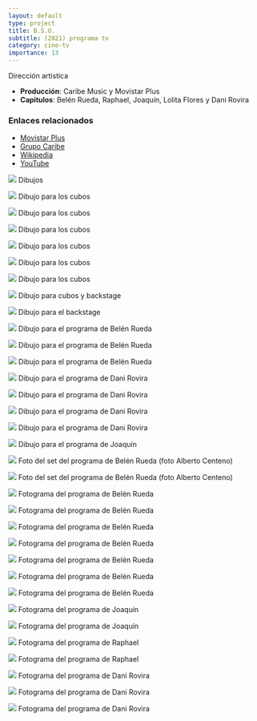 ```yaml
---
layout: default
type: project
title: B.S.O.
subtitle: (2021) programa tv
category: cine-tv
importance: 13
---
```


Dirección artistica



- **Producción**: Caribe Music y Movistar Plus
- **Capitulos**: Belén Rueda, Raphael, Joaquín, Lolita Flores y Dani Rovira

### Enlaces relacionados

- [Movistar Plus](https://www.movistarplus.es/cero/bso)
- [Grupo Caribe](https://grupocaribe.es/proyectos/bso-con-emilio-aragon/)
- [Wikipedia](https://es.wikipedia.org/wiki/B.S.O._(programa_de_televisi%C3%B3n)#Primera_temporada_de_B.S.O._(2021))
- [YouTube](https://www.youtube.com/watch?v=-Q6Euw6tLeo)



![](01.jpg)
Dibujos

![](02.jpg)
Dibujo para los cubos

![](03.jpg)
Dibujo para los cubos

![](04.jpg)
Dibujo para los cubos

![](05.jpg)
Dibujo para los cubos

![](06.jpg)
Dibujo para los cubos

![](07.jpg)
Dibujo para los cubos

![](08.jpg)
Dibujo para cubos y backstage

![](09.jpg)
Dibujo para el backstage

![](10.jpg)
Dibujo para el programa de Belén Rueda

![](11.jpg)
Dibujo para el programa de Belén Rueda

![](12.jpg)
Dibujo para el programa de Belén Rueda

![](13.jpg)
Dibujo para el programa de Dani Rovira

![](14.jpg)
Dibujo para el programa de Dani Rovira

![](15.jpg)
Dibujo para el programa de Dani Rovira

![](16.jpg)
Dibujo para el programa de Dani Rovira

![](17.jpg)
Dibujo para el programa de Joaquín

![](18.jpg)
Foto del set del programa de Belén Rueda (foto Alberto Centeno)

![](19.jpg)
Foto del set del programa de Belén Rueda (foto Alberto Centeno)

![](20.jpg)
Fotograma del programa de Belén Rueda

![](21.jpg)
Fotograma del programa de Belén Rueda

![](22.jpg)
Fotograma del programa de Belén Rueda

![](23.jpg)
Fotograma del programa de Belén Rueda

![](24.jpg)
Fotograma del programa de Belén Rueda

![](25.jpg)
Fotograma del programa de Belén Rueda

![](26.jpg)
Fotograma del programa de Belén Rueda

![](28.jpg)
Fotograma del programa de Joaquín

![](29.jpg)
Fotograma del programa de Joaquín

![](31.jpg)
Fotograma del programa de Raphael

![](32.jpg)
Fotograma del programa de Raphael

![](33.jpg)
Fotograma del programa de Dani Rovira

![](34.jpg)
Fotograma del programa de Dani Rovira

![](35.jpg)
Fotograma del programa de Dani Rovira
